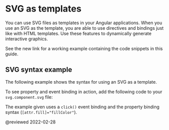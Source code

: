 # SVG as templates

You can use SVG files as templates in your Angular applications.
When you use an SVG as the template, you are able to use directives and bindings just like with HTML templates.
Use these features to dynamically generate interactive graphics.

<div class="alert is-helpful">

See the new link for a working example containing the code snippets in this guide.

</div>

## SVG syntax example

The following example shows the syntax for using an SVG as a template.

<code-example header="src/app/svg.component.ts" path="template-syntax/src/app/svg.component.ts"></code-example>

To see property and event binding in action, add the following code to your `svg.component.svg` file:

<code-example header="src/app/svg.component.svg" path="template-syntax/src/app/svg.component.svg"></code-example>

The example given uses a `click()` event binding and the property binding syntax \(`[attr.fill]="fillColor"`\).

<!-- links -->

<!-- external links -->

<!-- end links -->

@reviewed 2022-02-28
